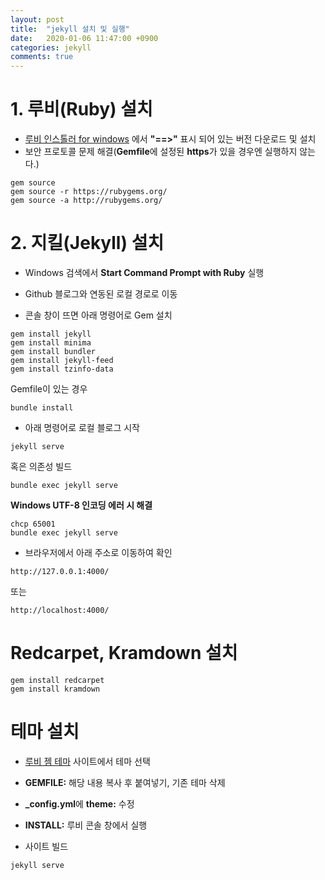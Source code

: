```yaml
---
layout: post
title:  "jekyll 설치 및 실행"
date:   2020-01-06 11:47:00 +0900
categories: jekyll
comments: true
---
```


# 1. 루비(Ruby) 설치

- [루비 인스톨러 for windows](https://rubyinstaller.org/downloads/) 에서 **"==>"** 표시 되어 있는 버전 다운로드 및 설치
- 보안 프로토콜 문제 해결(**Gemfile**에 설정된 **https**가 있을 경우엔 실행하지 않는다.)
```
gem source
gem source -r https://rubygems.org/
gem source -a http://rubygems.org/
```


# 2. 지킬(Jekyll) 설치

- Windows 검색에서 **Start Command Prompt with Ruby** 실행

- Github 블로그와 연동된 로컬 경로로 이동

- 콘솔 창이 뜨면 아래 명령어로 Gem 설치
```
gem install jekyll
gem install minima
gem install bundler
gem install jekyll-feed
gem install tzinfo-data
```
Gemfile이 있는 경우
```
bundle install
```

- 아래 명령어로 로컬 블로그 시작
```
jekyll serve
```
혹은 의존성 빌드
```
bundle exec jekyll serve
```

**Windows UTF-8 인코딩 에러 시 해결**
```
chcp 65001
bundle exec jekyll serve
```

- 브라우저에서 아래 주소로 이동하여 확인
```
http://127.0.0.1:4000/
```
또는
```
http://localhost:4000/
```


# Redcarpet, Kramdown 설치

```
gem install redcarpet
gem install kramdown
```


# 테마 설치

- [루비 젬 테마](https://rubygems.org/search?utf8=%E2%9C%93&query=jekyll-theme) 사이트에서 테마 선택

- **GEMFILE:** 해당 내용 복사 후 붙여넣기, 기존 테마 삭제

- **_config.yml**에 **theme:** 수정

- **INSTALL:** 루비 콘솔 창에서 실행

- 사이트 빌드
```
jekyll serve
```
